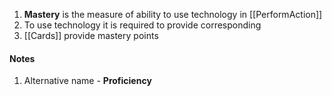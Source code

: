1. **Mastery** is the measure of ability to use technology in [[PerformAction]]
2. To use technology it is required to provide corresponding 
3. [[Cards]] provide mastery points 
#### Notes
1. Alternative name - **Proficiency**
